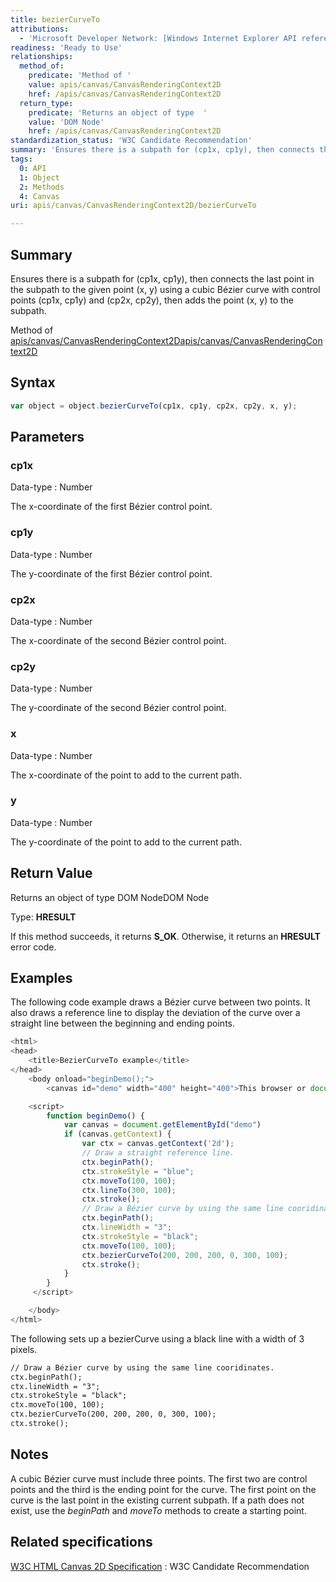 ```yaml
---
title: bezierCurveTo
attributions:
  - 'Microsoft Developer Network: [Windows Internet Explorer API reference Article](http://msdn.microsoft.com/en-us/library/ie/hh828809%28v=vs.85%29.aspx)'
readiness: 'Ready to Use'
relationships:
  method_of:
    predicate: 'Method of '
    value: apis/canvas/CanvasRenderingContext2D
    href: /apis/canvas/CanvasRenderingContext2D
  return_type:
    predicate: 'Returns an object of type  '
    value: 'DOM Node'
    href: /apis/canvas/CanvasRenderingContext2D
standardization_status: 'W3C Candidate Recommendation'
summary: 'Ensures there is a subpath for (cp1x, cp1y), then connects the last point in the subpath to the given point (x, y) using a cubic Bézier curve with control points (cp1x, cp1y) and (cp2x, cp2y), then adds the point (x, y) to the subpath.'
tags:
  0: API
  1: Object
  2: Methods
  4: Canvas
uri: apis/canvas/CanvasRenderingContext2D/bezierCurveTo

---
```

## <span>Summary</span>

Ensures there is a subpath for (cp1x, cp1y), then connects the last point in the subpath to the given point (x, y) using a cubic Bézier curve with control points (cp1x, cp1y) and (cp2x, cp2y), then adds the point (x, y) to the subpath.

Method of [apis/canvas/CanvasRenderingContext2D](/apis/canvas/CanvasRenderingContext2D)[apis/canvas/CanvasRenderingContext2D](/apis/canvas/CanvasRenderingContext2D)

## <span>Syntax</span>

``` js
var object = object.bezierCurveTo(cp1x, cp1y, cp2x, cp2y, x, y);
```

## <span>Parameters</span>

### <span>cp1x</span>

 Data-type
:   Number

 The x-coordinate of the first Bézier control point.

### <span>cp1y</span>

 Data-type
:   Number

 The y-coordinate of the first Bézier control point.

### <span>cp2x</span>

 Data-type
:   Number

 The x-coordinate of the second Bézier control point.

### <span>cp2y</span>

 Data-type
:   Number

 The y-coordinate of the second Bézier control point.

### <span>x</span>

 Data-type
:   Number

 The x-coordinate of the point to add to the current path.

### <span>y</span>

 Data-type
:   Number

 The y-coordinate of the point to add to the current path.

## <span>Return Value</span>

Returns an object of type DOM NodeDOM Node

Type: **HRESULT**

If this method succeeds, it returns **S\_OK**. Otherwise, it returns an **HRESULT** error code.

## <span>Examples</span>

The following code example draws a Bézier curve between two points. It also draws a reference line to display the deviation of the curve over a straight line between the beginning and ending points.

``` js
<html>
<head>
    <title>BezierCurveTo example</title>
</head>
    <body onload="beginDemo();">
        <canvas id="demo" width="400" height="400">This browser or document mode doesn't support canvas</canvas>

    <script>
        function beginDemo() {
            var canvas = document.getElementById("demo")
            if (canvas.getContext) {
                var ctx = canvas.getContext('2d');
                // Draw a straight reference line.
                ctx.beginPath();
                ctx.strokeStyle = "blue";
                ctx.moveTo(100, 100);
                ctx.lineTo(300, 100);
                ctx.stroke();
                // Draw a Bézier curve by using the same line cooridinates.
                ctx.beginPath();
                ctx.lineWidth = "3";
                ctx.strokeStyle = "black";
                ctx.moveTo(100, 100);
                ctx.bezierCurveTo(200, 200, 200, 0, 300, 100);
                ctx.stroke();
            }
        }
     </script>

    </body>
</html>
```

The following sets up a bezierCurve using a black line with a width of 3 pixels.

``` html
// Draw a Bézier curve by using the same line cooridinates.
ctx.beginPath();
ctx.lineWidth = "3";
ctx.strokeStyle = "black";
ctx.moveTo(100, 100);
ctx.bezierCurveTo(200, 200, 200, 0, 300, 100);
ctx.stroke();
```

## <span>Notes</span>

A cubic Bézier curve must include three points. The first two are control points and the third is the ending point for the curve. The first point on the curve is the last point in the existing current subpath. If a path does not exist, use the *beginPath* and *moveTo* methods to create a starting point.

## <span>Related specifications</span>

[W3C HTML Canvas 2D Specification](http://www.w3.org/TR/2012/CR-2dcontext-20121217/)
:   W3C Candidate Recommendation
